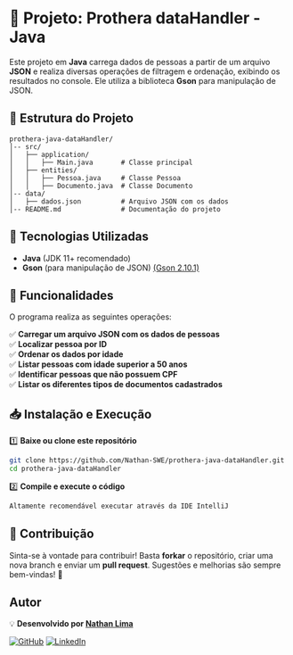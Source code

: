 # 📌 Projeto: Prothera dataHandler - Java

Este projeto em **Java** carrega dados de pessoas a partir de um arquivo **JSON** e realiza diversas operações de filtragem e ordenação, exibindo os resultados no console. Ele utiliza a biblioteca **Gson** para manipulação de JSON.

## 📁 Estrutura do Projeto

```
prothera-java-dataHandler/
│-- src/
│   ├── application/
│   │   ├── Main.java       # Classe principal
│   ├── entities/
│   │   ├── Pessoa.java     # Classe Pessoa
│   │   ├── Documento.java  # Classe Documento
│-- data/
│   ├── dados.json          # Arquivo JSON com os dados
│-- README.md               # Documentação do projeto
```

## 🚀 Tecnologias Utilizadas

- **Java** (JDK 11+ recomendado)
- **Gson** (para manipulação de JSON) [(Gson 2.10.1)](https://mvnrepository.com/artifact/com.google.code.gson/gson/2.10.1)

## 📌 Funcionalidades

O programa realiza as seguintes operações:

✅ **Carregar um arquivo JSON com os dados de pessoas**  
✅ **Localizar pessoa por ID**  
✅ **Ordenar os dados por idade**  
✅ **Listar pessoas com idade superior a 50 anos**  
✅ **Identificar pessoas que não possuem CPF**  
✅ **Listar os diferentes tipos de documentos cadastrados**

## 📥 Instalação e Execução

1️⃣ **Baixe ou clone este repositório**

```sh
git clone https://github.com/Nathan-SWE/prothera-java-dataHandler.git
cd prothera-java-dataHandler
```

2️⃣ **Compile e execute o código**

```sh
Altamente recomendável executar através da IDE IntelliJ
```

## 🤝 Contribuição

Sinta-se à vontade para contribuir! Basta **forkar** o repositório, criar uma nova branch e enviar um **pull request**. Sugestões e melhorias são sempre bem-vindas! 🚀

## Autor

💡 **Desenvolvido por [Nathan Lima](https://github.com/nathan-swe)**

[![GitHub](https://img.shields.io/badge/GitHub-100000?style=for-the-badge&logo=github&logoColor=white)](https://github.com/nathan-swe) [![LinkedIn](https://img.shields.io/badge/-LinkedIn-%230077B5?style=for-the-badge&logo=linkedin&logoColor=white)](https://www.linkedin.com/in/nathan-swe/)
